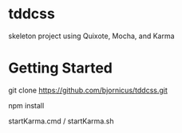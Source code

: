 tddcss
======

skeleton project using Quixote, Mocha, and Karma

Getting Started
===============

  git clone https://github.com/bjornicus/tddcss.git
  
  npm install
  
  startKarma.cmd / startKarma.sh


